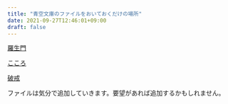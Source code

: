 ```yaml
---
title: "青空文庫のファイルをおいておくだけの場所"
date: 2021-09-27T12:46:01+09:00
draft: false
---
```


[羅生門](羅生門.html)

[こころ](こころ.html)

[破戒](破戒.html)

ファイルは気分で追加していきます。要望があれば追加するかもしれません。

